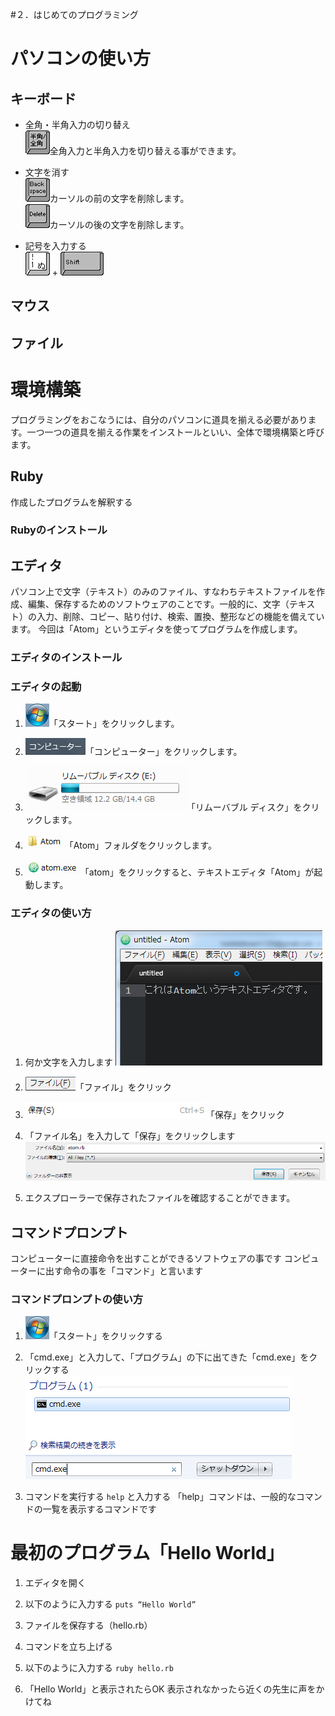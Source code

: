 #２．はじめてのプログラミング

# パソコンの使い方
## キーボード
* 全角・半角入力の切り替え  
![](images/keyboard/key32.png)全角入力と半角入力を切り替える事ができます。

* 文字を消す  
![](images/keyboard/key28.png)カーソルの前の文字を削除します。  
![](images/keyboard/key29.png)カーソルの後の文字を削除します。  

* 記号を入力する  
![](images/keyboard/key01.png) + ![](images/keyboard/key30.png)


## マウス
## ファイル


# 環境構築
プログラミングをおこなうには、自分のパソコンに道具を揃える必要があります。一つ一つの道具を揃える作業をインストールといい、全体で環境構築と呼びます。

## Ruby
作成したプログラムを解釈する

### Rubyのインストール



## エディタ
パソコン上で文字（テキスト）のみのファイル、すなわちテキストファイルを作成、編集、保存するためのソフトウェアのことです。一般的に、文字（テキスト）の入力、削除、コピー、貼り付け、検索、置換、整形などの機能を備えています。
今回は「Atom」というエディタを使ってプログラムを作成します。

### エディタのインストール

### エディタの起動
1. ![](images/image03.png)「スタート」をクリックします。

2. ![](images/image05.png)「コンピューター」をクリックします。

3. ![](images/image07.png)「リムーバブル ディスク」をクリックします。

4. ![](images/image00.png)「Atom」フォルダをクリックします。

5. ![](images/image06.png)「atom」をクリックすると、テキストエディタ「Atom」が起動します。


### エディタの使い方
1. 何か文字を入力します
![](images/image01.png)

2. ![](images/image08.png)「ファイル」をクリック

3. ![](images/image04.png)「保存」をクリック

4. 「ファイル名」を入力して「保存」をクリックします
![](images/image02.png)

5. エクスプローラーで保存されたファイルを確認することができます。

## コマンドプロンプト
コンピューターに直接命令を出すことができるソフトウェアの事です
コンピューターに出す命令の事を「コマンド」と言います
### コマンドプロンプトの使い方
1. ![](images/image03.png)「スタート」をクリックする

2. 「cmd.exe」と入力して、「プログラム」の下に出てきた「cmd.exe」をクリックする
![](images/image09.png)

3. コマンドを実行する
```help```
と入力する
「help」コマンドは、一般的なコマンドの一覧を表示するコマンドです


# 最初のプログラム「Hello World」

1. エディタを開く

2. 以下のように入力する
```puts “Hello World”```

3. ファイルを保存する（hello.rb）

4. コマンドを立ち上げる

5. 以下のように入力する
```ruby hello.rb```

6. 「Hello World」と表示されたらOK
表示されなかったら近くの先生に声をかけてね

